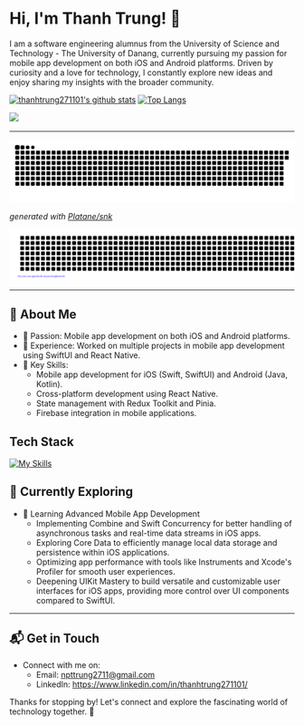 # Hi, I'm Thanh Trung! 👋

I am a software engineering alumnus from the University of Science and Technology - The University of Danang, currently pursuing my passion for mobile app development on both iOS and Android platforms. Driven by curiosity and a love for technology, I constantly explore new ideas and enjoy sharing my insights with the broader community.

[![thanhtrung271101's github stats](https://github-readme-stats.vercel.app/api?username=thanhtrung271101&show_icons=true&show_icons=true&theme=vue-dark&count_private=true&cache_seconds=1800&line_height=24)](https://github.com/thanhtrung271101)
[![Top Langs](https://github-readme-stats.vercel.app/api/top-langs/?username=thanhtrung271101&show_icons=true&theme=vue-dark&layout=compact&cache_seconds=1800&langs_count=8)](https://github.com/thanhtrung271101)

![](https://komarev.com/ghpvc/?username=thanhtrung271101&color=green)


----

<picture>
  <source media="(prefers-color-scheme: dark)" srcset="dist/github-contribution-grid-snake-dark.svg" />
  <source media="(prefers-color-scheme: light)" srcset="dist/github-contribution-grid-snake.svg" />
  <img alt="github-snake" src="dist/github-contribution-grid-snake.svg" />
</picture>

_generated with [Platane/snk](https://github.com/Platane/snk)_

<p align="center">
      <img src="gitartwork.svg" />
  </p>

---

## 🚀 About Me

- 🔭 Passion: Mobile app development on both iOS and Android platforms.
- 📝 Experience: Worked on multiple projects in mobile app development using SwiftUI and React Native.
- 🚀 Key Skills:
  - Mobile app development for iOS (Swift, SwiftUI) and Android (Java, Kotlin).
  - Cross-platform development using React Native.
  - State management with Redux Toolkit and Pinia.
  - Firebase integration in mobile applications.


## Tech Stack
[![My Skills](https://skillicons.dev/icons?i=js,html,css,swift,react)](https://skillicons.dev)

## 🌱 Currently Exploring

- 🚀 Learning Advanced Mobile App Development 
  - Implementing Combine and Swift Concurrency for better handling of asynchronous tasks and real-time data streams in iOS apps.
  - Exploring Core Data to efficiently manage local data storage and persistence within iOS applications.
  - Optimizing app performance with tools like Instruments and Xcode's Profiler for smooth user experiences.
  - Deepening UIKit Mastery to build versatile and customizable user interfaces for iOS apps, providing more control over UI components compared to SwiftUI.

---

## 📬 Get in Touch

- Connect with me on:
  - Email: npttrung2711@gmail.com
  - LinkedIn: https://www.linkedin.com/in/thanhtrung271101/

Thanks for stopping by! Let's connect and explore the fascinating world of technology together. 🚀

